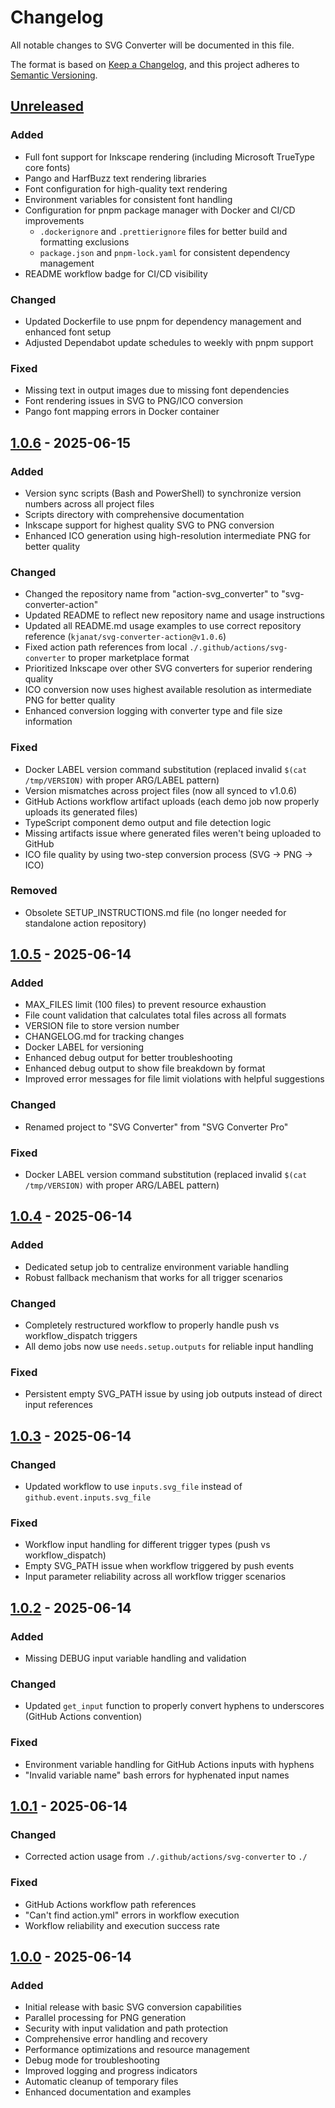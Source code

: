 # Changelog

All notable changes to SVG Converter will be documented in this file.

The format is based on [Keep a Changelog](https://keepachangelog.com/en/1.1.0/),
and this project adheres to [Semantic Versioning](https://semver.org/spec/v2.0.0.html).

## [Unreleased]

### Added

- Full font support for Inkscape rendering (including Microsoft TrueType core fonts)
- Pango and HarfBuzz text rendering libraries
- Font configuration for high-quality text rendering
- Environment variables for consistent font handling
- Configuration for pnpm package manager with Docker and CI/CD improvements
  - `.dockerignore` and `.prettierignore` files for better build and formatting exclusions
  - `package.json` and `pnpm-lock.yaml` for consistent dependency management
- README workflow badge for CI/CD visibility

### Changed

- Updated Dockerfile to use pnpm for dependency management and enhanced font setup
- Adjusted Dependabot update schedules to weekly with pnpm support

### Fixed

- Missing text in output images due to missing font dependencies
- Font rendering issues in SVG to PNG/ICO conversion
- Pango font mapping errors in Docker container

## [1.0.6] - 2025-06-15

### Added

- Version sync scripts (Bash and PowerShell) to synchronize version numbers across all project files
- Scripts directory with comprehensive documentation
- Inkscape support for highest quality SVG to PNG conversion
- Enhanced ICO generation using high-resolution intermediate PNG for better quality

### Changed

- Changed the repository name from "action-svg_converter" to "svg-converter-action"
- Updated README to reflect new repository name and usage instructions
- Updated all README.md usage examples to use correct repository reference (`kjanat/svg-converter-action@v1.0.6`)
- Fixed action path references from local `./.github/actions/svg-converter` to proper marketplace format
- Prioritized Inkscape over other SVG converters for superior rendering quality
- ICO conversion now uses highest available resolution as intermediate PNG for better quality
- Enhanced conversion logging with converter type and file size information

### Fixed

- Docker LABEL version command substitution (replaced invalid `$(cat /tmp/VERSION)` with proper ARG/LABEL pattern)
- Version mismatches across project files (now all synced to v1.0.6)
- GitHub Actions workflow artifact uploads (each demo job now properly uploads its generated files)
- TypeScript component demo output and file detection logic
- Missing artifacts issue where generated files weren't being uploaded to GitHub
- ICO file quality by using two-step conversion process (SVG → PNG → ICO)

### Removed

- Obsolete SETUP_INSTRUCTIONS.md file (no longer needed for standalone action repository)

## [1.0.5] - 2025-06-14

### Added

- MAX_FILES limit (100 files) to prevent resource exhaustion
- File count validation that calculates total files across all formats
- VERSION file to store version number
- CHANGELOG.md for tracking changes
- Docker LABEL for versioning
- Enhanced debug output for better troubleshooting
- Enhanced debug output to show file breakdown by format
- Improved error messages for file limit violations with helpful suggestions

### Changed

- Renamed project to "SVG Converter" from "SVG Converter Pro"

### Fixed

- Docker LABEL version command substitution (replaced invalid `$(cat /tmp/VERSION)` with proper ARG/LABEL pattern)

## [1.0.4] - 2025-06-14

### Added

- Dedicated setup job to centralize environment variable handling
- Robust fallback mechanism that works for all trigger scenarios

### Changed

- Completely restructured workflow to properly handle push vs workflow_dispatch triggers
- All demo jobs now use `needs.setup.outputs` for reliable input handling

### Fixed

- Persistent empty SVG_PATH issue by using job outputs instead of direct input references

## [1.0.3] - 2025-06-14

### Changed

- Updated workflow to use `inputs.svg_file` instead of `github.event.inputs.svg_file`

### Fixed

- Workflow input handling for different trigger types (push vs workflow_dispatch)
- Empty SVG_PATH issue when workflow triggered by push events
- Input parameter reliability across all workflow trigger scenarios

## [1.0.2] - 2025-06-14

### Added

- Missing DEBUG input variable handling and validation

### Changed

- Updated `get_input` function to properly convert hyphens to underscores (GitHub Actions convention)

### Fixed

- Environment variable handling for GitHub Actions inputs with hyphens
- "Invalid variable name" bash errors for hyphenated input names

## [1.0.1] - 2025-06-14

### Changed

- Corrected action usage from `./.github/actions/svg-converter` to `./`

### Fixed

- GitHub Actions workflow path references
- "Can't find action.yml" errors in workflow execution
- Workflow reliability and execution success rate

## [1.0.0] - 2025-06-14

### Added

- Initial release with basic SVG conversion capabilities
- Parallel processing for PNG generation
- Security with input validation and path protection
- Comprehensive error handling and recovery
- Performance optimizations and resource management
- Debug mode for troubleshooting
- Improved logging and progress indicators
- Automatic cleanup of temporary files
- Enhanced documentation and examples

[unreleased]: https://github.com/kjanat/svg-converter-action/compare/v1.0.6...HEAD
[1.0.6]: https://github.com/kjanat/svg-converter-action/compare/v1.0.5...v1.0.6
[1.0.5]: https://github.com/kjanat/svg-converter-action/compare/v1.0.4...v1.0.5
[1.0.4]: https://github.com/kjanat/svg-converter-action/compare/v1.0.3...v1.0.4
[1.0.3]: https://github.com/kjanat/svg-converter-action/compare/v1.0.2...v1.0.3
[1.0.2]: https://github.com/kjanat/svg-converter-action/compare/v1.0.1...v1.0.2
[1.0.1]: https://github.com/kjanat/svg-converter-action/compare/v1.0.0...v1.0.1
[1.0.0]: https://github.com/kjanat/svg-converter-action/releases/tag/v1.0.0

<!-- markdownlint-configure-file { "MD024": false } -->
